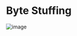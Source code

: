 # Byte Stuffing

![image](https://user-images.githubusercontent.com/76644058/211246872-99e51bf9-95ef-4247-b082-e696f147a546.png)
